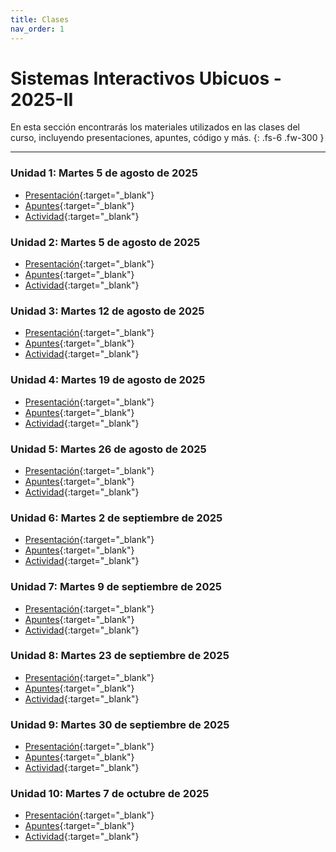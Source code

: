 ```yaml
---
title: Clases
nav_order: 1
---
```


# Sistemas Interactivos Ubicuos - 2025-II

En esta sección encontrarás los materiales utilizados en las clases del curso, incluyendo presentaciones, apuntes, código y más.
{: .fs-6 .fw-300 }

---

### Unidad 1: Martes 5 de agosto de 2025
- [Presentación](https://docs.google.com/presentation/d/1bu6aY4IzVbrm4uHknPIyyMig__qaaXzlnZTVY9k4WWQ/edit){:target="_blank"}
- [Apuntes](https://docs.google.com/document/d/1_FKxvw3WSyiF7tzQDaWXgPjuhVRScDRNBH9qIzcVEHo/edit?tab=t.0#heading=h.3jqnzs47adtt){:target="_blank"}
- [Actividad](https://docs.google.com/document/d/1dl8wH18H9tJlByi0Yilor3wXmOOqJd1dwEwqG0p7PU0/edit){:target="_blank"}

### Unidad 2: Martes 5 de agosto de 2025
- [Presentación](https://docs.google.com/presentation/d/10265tnX6rhAZcnVGnN_qqqzk-er_198eTj6zSlunyiE/edit){:target="_blank"}
- [Apuntes](https://docs.google.com/document/d/1_FKxvw3WSyiF7tzQDaWXgPjuhVRScDRNBH9qIzcVEHo/edit?tab=t.0#heading=h.5n64smyo4ye3){:target="_blank"}
- [Actividad](https://docs.google.com/document/d/1KZWUNmJA_6U8VCjkVkEehuVQrasY4W_mQ7G9OwXUUeM/edit){:target="_blank"}
 
### Unidad 3: Martes 12 de agosto de 2025
- [Presentación](https://docs.google.com/presentation/d/1qzYdUth6UoRflEoXEuyo37FMbqC_ug1iKHag7UsWU_U/edit){:target="_blank"}
- [Apuntes](https://docs.google.com/document/d/1_FKxvw3WSyiF7tzQDaWXgPjuhVRScDRNBH9qIzcVEHo/edit?tab=t.0#heading=h.3xibsy82xlep){:target="_blank"}
- [Actividad](https://docs.google.com/document/d/1be5E5VMB1XA8_kWZi5KnUI1UV77XMrC9YnqeWpUx5ZQ/edit){:target="_blank"}

### Unidad 4: Martes 19 de agosto de 2025
- [Presentación](https://docs.google.com/presentation/d/1uXZfOvgZMY3TXxYDB27gI-bZRcanfcDwX-c9aIc_HXE/edit){:target="_blank"}
- [Apuntes](https://docs.google.com/document/d/1_FKxvw3WSyiF7tzQDaWXgPjuhVRScDRNBH9qIzcVEHo/edit?tab=t.0#heading=h.thlb6p7p75nd){:target="_blank"}
- [Actividad](https://docs.google.com/document/d/1O5dYVxXnSGvVdzfEsZmkq97rN-q2gMBBeij02Vp0LP8/edit){:target="_blank"}

### Unidad 5: Martes 26 de agosto de 2025
- [Presentación](https://docs.google.com/presentation/d/1frReVlFEd23KrKru4wuDIO28ehPllKS60ta8mpjtOPI/edit){:target="_blank"}
- [Apuntes](https://docs.google.com/document/d/1_FKxvw3WSyiF7tzQDaWXgPjuhVRScDRNBH9qIzcVEHo/edit?tab=t.0#heading=h.whgcegwlubgi){:target="_blank"}
- [Actividad](https://docs.google.com/document/d/1nArPSeEfj9IWwB3iF-uSlEX9GbRFmh6r2I6vam_NpgI/edit){:target="_blank"}

### Unidad 6: Martes 2 de septiembre de 2025
- [Presentación](https://docs.google.com/presentation/d/12A1w6qVnomTa5vnChiHKmHqbqldGXi88xqDcfirfq1o/edit){:target="_blank"}
- [Apuntes](https://docs.google.com/document/d/1_FKxvw3WSyiF7tzQDaWXgPjuhVRScDRNBH9qIzcVEHo/edit?tab=t.0#heading=h.11ngupbcoghs){:target="_blank"}
- [Actividad](https://docs.google.com/document/d/1V5XKPqezblNjTJ40eM6smCrjWWoMSNB8V1lZZ5k7XJI/edit){:target="_blank"}

### Unidad 7: Martes 9 de septiembre de 2025
- [Presentación](https://docs.google.com/presentation/d/1CTBwnWM02WI90E0_IYRLDy6pi0x_XA9fPylO_9z-V1w/edit){:target="_blank"}
- [Apuntes](https://docs.google.com/document/d/1_FKxvw3WSyiF7tzQDaWXgPjuhVRScDRNBH9qIzcVEHo/edit?tab=t.0#heading=h.lt93j6oxe6n){:target="_blank"}
- [Actividad](https://docs.google.com/document/d/1FM1l2udXp4iNdleIZP7qhRniwT_4ekTuHDg13f0U490/edit){:target="_blank"}

### Unidad 8: Martes 23 de septiembre de 2025
- [Presentación](https://docs.google.com/presentation/d/1ekbT-ocj1aAGoVxna1Bv10nMPv5CnrP6FnDo7QhPtHk/edit){:target="_blank"}
- [Apuntes](https://docs.google.com/document/d/1_FKxvw3WSyiF7tzQDaWXgPjuhVRScDRNBH9qIzcVEHo/edit?tab=t.0#heading=h.kx2no4qc9cyw){:target="_blank"}
- [Actividad](https://docs.google.com/document/d/15cDayHdu09Dm84TBGGOjbe2oteFqCCQ-wK0DJPVAFEk/edit){:target="_blank"}

### Unidad 9: Martes 30 de septiembre de 2025
- [Presentación](https://docs.google.com/presentation/d/1dhdLRpbLx8VnonSwFFDbNsCQlri99xFQ78hgxIYhU6o/edit){:target="_blank"}
- [Apuntes](https://docs.google.com/document/d/1_FKxvw3WSyiF7tzQDaWXgPjuhVRScDRNBH9qIzcVEHo/edit?tab=t.0#heading=h.umht18dyyj7d){:target="_blank"}
- [Actividad](https://docs.google.com/document/d/1c5nrSkbeSBSDGawPIeLxq7iB5iqRBJ81K5h1b5uKpHk/edit){:target="_blank"}

### Unidad 10: Martes 7 de octubre de 2025
- [Presentación](https://docs.google.com/presentation/d/1R1BBCI8ICZmmXSr66VHqesGw6gHKmDtkH9ykxLss3WU/edit){:target="_blank"}
- [Apuntes](https://docs.google.com/document/d/1_FKxvw3WSyiF7tzQDaWXgPjuhVRScDRNBH9qIzcVEHo/edit?tab=t.0#heading=h.vp135as0zg2q){:target="_blank"}
- [Actividad](https://docs.google.com/document/d/13DT-HPq5VGPnr44z9LARoimZQIM8JEiYJATVqGNAcEA/edit){:target="_blank"}
